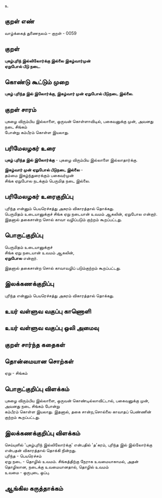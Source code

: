 உ

## குறள் எண் 

வாழ்க்கைத் துணைநலம் – குறள் - 0059  

## குறள் 

**புகழ்புரிந் இல்லிலோர்க்கு இல்லை இகழ்வார்முன்  
ஏறுபோல் பீடு நடை.** 

## கொண்டு கூட்டும் முறை

**புகழ் புரிந்த இல் இலோர்க்கு,	இகழ்வார் முன் ஏறுபோல் பீடுநடை இல்லை.**  

## குறள் சாரம் 

புகழை விரும்பிய இல்லாளை, ஒருவன் கொள்ளாவிடில், பகைவனுக்கு முன், அவனது நடை சிங்கம்   
போன்று கம்பீரம் கொள்ள இயலாது.

## பரிமேலழகர் உரை

**புகழ் புரிந்த இல் இலோர்க்கு** - புகழை விரும்பிய இல்லாளை இல்லாதார்க்கு.  

**இகழ்வார் முன் ஏறுபோல் பீடுநடை இல்லை** -  
தம்மை இகழ்ந்துரைக்கும் பகைவர்முன்  
சிங்க ஏறுபோல நடக்கும் பெருமித நடை இல்லை.  

## பரிமேலழகர் உரைகுறிப்பு   

புரிந்த என்னும் பெயரெச்சத்து அகரம் விகாரத்தால் தொக்கது.  
பெருமிதம் உடையானுக்குச் சிங்க ஏறு நடையான் உவமம் ஆகலின், ஏறுபோல என்றார்.  
இதனால் தகைசான்ற சொல் காவா வழிப்படும் குற்றம் கூறப்பட்டது.  

## பொருட்குறிப்பு 

பெருமிதம் உடையானுக்குச்  
சிங்க ஏறு நடையான் உவமம் ஆகலின்,  
**ஏறுபோல** என்றார்.  

இதனால் தகைசான்ற சொல் காவாவழிப் படும்குற்றம் கூறப்பட்டது.   

## இலக்கணக்குறிப்பு  

புரிந்த என்னும் பெயரெச்சத்து அகரம் விகாரத்தால் தொக்கது.   

## உயர் வள்ளுவ வகுப்பு காணொளி


## உயர் வள்ளுவ வகுப்பு ஒலி அமைவு 

 
## குறள் சார்ந்த கதைகள் 


## தொன்மையான சொற்கள்

ஏறு - சிங்கம் 

## பொருட்குறிப்பு விளக்கம்

புகழை விரும்பிய இல்லாளை, ஒருவன் கொண்டில்லாவிட்டால், பகைவனுக்கு முன், அவனது நடை சிங்கம் போன்று  
கம்பீரம் கொள்ள இயலாது. இதனால், தகை சான்ற,சொல்லை காவாதப் பெண்ணின் குற்றம் கூறப்பட்டது.

## இலக்கணக்குறிப்பு விளக்கம்

செய்யுளில் 'புகழ்புரிந் இல்லிலோர்க்கு' என்பதில் 'த'கரம், புரிந்த இல் இல்லோர்க்கு என்பதன் விகாரத்தால் தொக்கி நின்றது.  
புரிந்த - பெயரெச்சம்  
ஏறு நடை - தொழில் உவமம். சிங்கத்திற்கு நேராக உவமையாகாமல், அதன் தொழிலான, நடைக்கு உவமையானதால், 
தொழில் உவமம்  
உவமை - ஒருபுடை ஒப்பு.

## ஆங்கில கருத்தாக்கம் 


